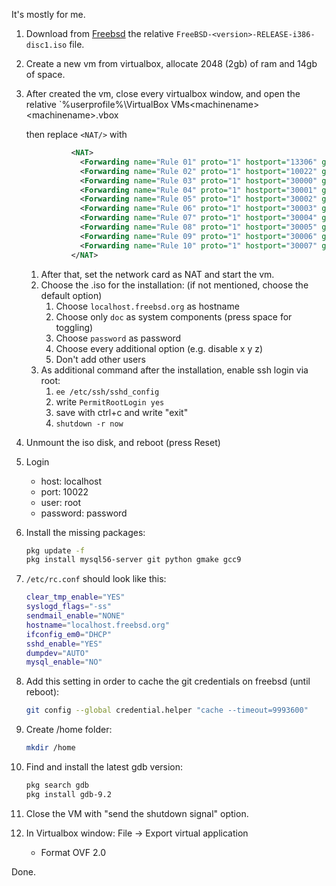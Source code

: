 It's mostly for me.

1. Download from [Freebsd](https://www.freebsd.org/releases/) the relative `FreeBSD-<version>-RELEASE-i386-disc1.iso` file.
1. Create a new vm from virtualbox, allocate 2048 (2gb) of ram and 14gb of space.
1. After created the vm,
	close every virtualbox window,
	and open the relative `%userprofile%\VirtualBox VMs\<machinename>\<machinename>.vbox

	then replace `<NAT/>` with

	```xml
			  <NAT>
				<Forwarding name="Rule 01" proto="1" hostport="13306" guestport="3306"/>
				<Forwarding name="Rule 02" proto="1" hostport="10022" guestport="22"/>
				<Forwarding name="Rule 03" proto="1" hostport="30000" guestport="30000"/>
				<Forwarding name="Rule 04" proto="1" hostport="30001" guestport="30001"/>
				<Forwarding name="Rule 05" proto="1" hostport="30002" guestport="30002"/>
				<Forwarding name="Rule 06" proto="1" hostport="30003" guestport="30003"/>
				<Forwarding name="Rule 07" proto="1" hostport="30004" guestport="30004"/>
				<Forwarding name="Rule 08" proto="1" hostport="30005" guestport="30005"/>
				<Forwarding name="Rule 09" proto="1" hostport="30006" guestport="30006"/>
				<Forwarding name="Rule 10" proto="1" hostport="30007" guestport="30007"/>
			  </NAT>
	```
	1. After that, set the network card as NAT and start the vm.
	1. Choose the .iso for the installation: (if not mentioned, choose the default option)
		1. Choose `localhost.freebsd.org` as hostname
		1. Choose only `doc` as system components (press space for toggling)
		1. Choose `password` as password
		1. Choose every additional option (e.g. disable x y z)
		1. Don't add other users
	1. As additional command after the installation, enable ssh login via root:
		1. `ee /etc/ssh/sshd_config`
		1. write `PermitRootLogin yes`
		1. save with ctrl+c and write "exit"
		1. `shutdown -r now`
1. Unmount the iso disk, and reboot (press Reset)
1. Login
	- host: localhost
	- port: 10022
	- user: root
	- password: password

1. Install the missing packages:
	```sh
	pkg update -f
	pkg install mysql56-server git python gmake gcc9
	```

1. `/etc/rc.conf` should look like this:
	```sh
	clear_tmp_enable="YES"
	syslogd_flags="-ss"
	sendmail_enable="NONE"
	hostname="localhost.freebsd.org"
	ifconfig_em0="DHCP"
	sshd_enable="YES"
	dumpdev="AUTO"
	mysql_enable="NO"
	```

1. Add this setting in order to cache the git credentials on freebsd (until reboot):
	```sh
	git config --global credential.helper "cache --timeout=9993600"
	```

1. Create /home folder:
	```sh
	mkdir /home
	```

1. Find and install the latest gdb version:
	```sh
	pkg search gdb
	pkg install gdb-9.2
	```

1. Close the VM with "send the shutdown signal" option.
1. In Virtualbox window: File -> Export virtual application
	- Format OVF 2.0

Done.
